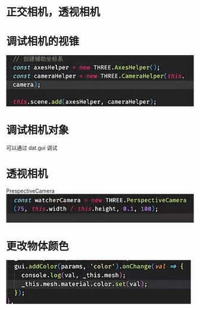 
# 正交相机，透视相机

# 调试相机的视锥
![alt text](image.png)

# 调试相机对象
可以通过 dat.gui 调试

# 透视相机
PrespectiveCamera
![alt text](image-1.png)

# 更改物体颜色
![alt text](image-2.png)